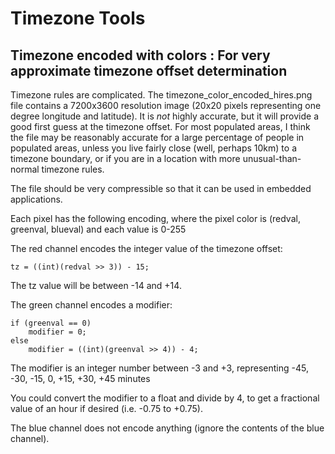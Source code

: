 Timezone Tools
==============

Timezone encoded with colors : For very approximate timezone offset determination
---------------------------------------------------------------------------------
Timezone rules are complicated. The timezone_color_encoded_hires.png file contains a 7200x3600 resolution image (20x20 pixels representing one degree longitude and latitude). It is _not_ highly accurate, but it will provide a good first guess at the timezone offset. For most populated areas, I think the file may be reasonably accurate for a large percentage of people in populated areas, unless you live fairly close (well, perhaps 10km) to a timezone boundary, or if you are in a location with more unusual-than-normal timezone rules.

The file should be very compressible so that it can be used in embedded applications.

Each pixel has the following encoding, where the pixel color is (redval, greenval, blueval) and each value is 0-255

The red channel encodes the integer value of the timezone offset:

```
tz = ((int)(redval >> 3)) - 15;
```

The tz value will be between -14 and +14.

The green channel encodes a modifier:

```
if (greenval == 0)
    modifier = 0;
else
    modifier = ((int)(greenval >> 4)) - 4;
```

The modifier is an integer number between -3 and +3, representing -45, -30, -15, 0, +15, +30, +45 minutes

You could convert the modifier to a float and divide by 4, to get a fractional value of an hour if desired (i.e. -0.75 to +0.75).

The blue channel does not encode anything (ignore the contents of the blue channel).

